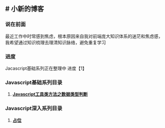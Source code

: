 ## # 小新的博客

### 说在前面

最近工作中时常感到焦虑，根本原因来自我对前端庞大知识体系的迷茫和焦虑感，我希望通过知识梳理去理清知识脉络，避免重复学习

### 进度
Jacascript基础系列正在整理中 进度【1】

### Javascript基础系列目录
1. [****Javascript工具类方法之数据类型判断****](https://github.com/saltires/Blog/blob/master/Article/Javascript%E5%9F%BA%E7%A1%80%E7%B3%BB%E5%88%97/Javascript%E5%B7%A5%E5%85%B7%E7%B1%BB%E6%96%B9%E6%B3%95%E4%B9%8B%E6%95%B0%E6%8D%AE%E7%B1%BB%E5%9E%8B%E5%88%A4%E6%96%AD.md)

### Javascript深入系列目录
1. [**占位**](https://note.youdao.com/)
